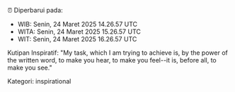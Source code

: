 ⏰ Diperbarui pada:
- WIB: Senin, 24 Maret 2025 14.26.57 UTC
- WITA: Senin, 24 Maret 2025 15.26.57 UTC
- WIT: Senin, 24 Maret 2025 16.26.57 UTC

Kutipan Inspiratif:
"My task, which I am trying to achieve is, by the power of the written word, to make you hear, to make you feel--it is, before all, to make you see."


Kategori: inspirational

